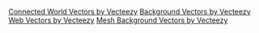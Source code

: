 <a href="https://www.vecteezy.com/free-vector/connected-world">Connected World Vectors by Vecteezy</a>
<a href="https://www.vecteezy.com/free-vector/background">Background Vectors by Vecteezy</a>
<a href="https://www.vecteezy.com/free-vector/web">Web Vectors by Vecteezy</a>
<a href="https://www.vecteezy.com/free-vector/mesh-background">Mesh Background Vectors by Vecteezy</a>
